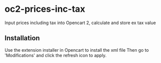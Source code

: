 oc2-prices-inc-tax
==================

Input prices including tax into Opencart 2, calculate and store ex tax value

Installation
-----------
Use the extension installer in Opencart to install the xml file
Then go to 'Modifications' and click the refresh icon to apply.
